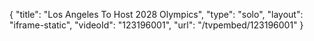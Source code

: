 {
    "title": "Los Angeles To Host 2028 Olympics",
    "type": "solo",
    "layout": "iframe-static",
    "videoId": "123196001",
    "url": "\/tvpembed\/123196001"
}